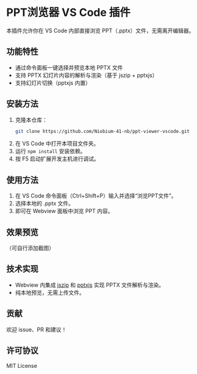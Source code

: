 # PPT浏览器 VS Code 插件

本插件允许你在 VS Code 内部直接浏览 PPT（.pptx）文件，无需离开编辑器。

## 功能特性
- 通过命令面板一键选择并预览本地 PPTX 文件
- 支持 PPTX 幻灯片内容的解析与渲染（基于 jszip + pptxjs）
- 支持幻灯片切换（pptxjs 内置）

## 安装方法
1. 克隆本仓库：
   ```sh
   git clone https://github.com/Niobium-41-nb/ppt-viewer-vscode.git
   ```
2. 在 VS Code 中打开本项目文件夹。
3. 运行 `npm install` 安装依赖。
4. 按 F5 启动扩展开发主机进行调试。

## 使用方法
1. 在 VS Code 命令面板（Ctrl+Shift+P）输入并选择“浏览PPT文件”。
2. 选择本地的 .pptx 文件。
3. 即可在 Webview 面板中浏览 PPT 内容。

## 效果预览
（可自行添加截图）

## 技术实现
- Webview 内集成 [jszip](https://stuk.github.io/jszip/) 和 [pptxjs](https://gitbrent.github.io/PptxGenJS/) 实现 PPTX 文件解析与渲染。
- 纯本地预览，无需上传文件。

## 贡献
欢迎 issue、PR 和建议！

## 许可协议
MIT License
